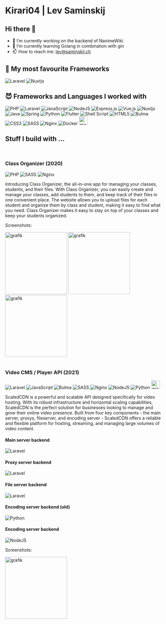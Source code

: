 # Kirari04 | Lev Saminskij
## Hi there 👋

- 🔭 I’m currently working on the backend of NanimeWiki
- 🌱 I’m currently learning Golang in combination with gin
- 📫 How to reach me: lev@saminskij.ch


## 👻 My most favourite Frameworks
![Laravel](https://img.shields.io/badge/laravel-%23FF2D20.svg?style=for-the-badge&logo=laravel&logoColor=white)
![Nuxtjs](https://img.shields.io/badge/Nuxt-002E3B?style=for-the-badge&logo=nuxtdotjs&logoColor=#00DC82)

## 😈 Frameworks and Languages I worked with

![PHP](https://img.shields.io/badge/php-%23777BB4.svg?style=for-the-badge&logo=php&logoColor=white)
![Laravel](https://img.shields.io/badge/laravel-%23FF2D20.svg?style=for-the-badge&logo=laravel&logoColor=white)
![JavaScript](https://img.shields.io/badge/javascript-%23323330.svg?style=for-the-badge&logo=javascript&logoColor=%23F7DF1E)
![NodeJS](https://img.shields.io/badge/node.js-6DA55F?style=for-the-badge&logo=node.js&logoColor=white)
![Express.js](https://img.shields.io/badge/express.js-%23404d59.svg?style=for-the-badge&logo=express&logoColor=%2361DAFB)
![Vue.js](https://img.shields.io/badge/vuejs-%2335495e.svg?style=for-the-badge&logo=vuedotjs&logoColor=%234FC08D)
![Nuxtjs](https://img.shields.io/badge/Nuxt-002E3B?style=for-the-badge&logo=nuxtdotjs&logoColor=#00DC82)
![Java](https://img.shields.io/badge/java-%23ED8B00.svg?style=for-the-badge&logo=java&logoColor=white)
![Spring](https://img.shields.io/badge/spring-%236DB33F.svg?style=for-the-badge&logo=spring&logoColor=white)
![Python](https://img.shields.io/badge/python-3670A0?style=for-the-badge&logo=python&logoColor=ffdd54)
![Flutter](https://img.shields.io/badge/Flutter-%2302569B.svg?style=for-the-badge&logo=Flutter&logoColor=white)
![Shell Script](https://img.shields.io/badge/shell_script-%23121011.svg?style=for-the-badge&logo=gnu-bash&logoColor=white)
![HTML5](https://img.shields.io/badge/html5-%23E34F26.svg?style=for-the-badge&logo=html5&logoColor=white)
![Bulma](https://img.shields.io/badge/bulma-00D0B1?style=for-the-badge&logo=bulma&logoColor=white)
![CSS3](https://img.shields.io/badge/css3-%231572B6.svg?style=for-the-badge&logo=css3&logoColor=white)
![SASS](https://img.shields.io/badge/SASS-hotpink.svg?style=for-the-badge&logo=SASS&logoColor=white)
![Nginx](https://img.shields.io/badge/nginx-%23009639.svg?style=for-the-badge&logo=nginx&logoColor=white)
![Docker](https://img.shields.io/badge/docker-%230db7ed.svg?style=for-the-badge&logo=docker&logoColor=white)
<img alt="grafik" height="28" src="https://user-images.githubusercontent.com/103888491/206697162-9d178ff2-0996-446d-a715-4d93c92b5786.png" />

## Stuff I build with ...
<br />


### **Class Organizer** (2020)
![PHP](https://img.shields.io/badge/php-%23777BB4.svg?style=for-the-badge&logo=php&logoColor=white)
![SASS](https://img.shields.io/badge/SASS-hotpink.svg?style=for-the-badge&logo=SASS&logoColor=white)
![Nginx](https://img.shields.io/badge/nginx-%23009639.svg?style=for-the-badge&logo=nginx&logoColor=white)
<p>
Introducing Class Organizer, the all-in-one app for managing your classes, students, and their files. With Class Organizer, you can easily create and manage your classes, add students to them, and keep track of their files in one convenient place. The website allows you to upload files for each student and organize them by class and student, making it easy to find what you need. Class Organizer makes it easy to stay on top of your classes and keep your students organized.  
</p>
<p>Screenshots:</p>
<img alt="grafik" width="200" src="https://user-images.githubusercontent.com/103888491/206664568-cc9853fd-683e-46fc-a419-d36128ad434f.png" />
<img alt="grafik" width="200" src="https://user-images.githubusercontent.com/103888491/206664737-114531eb-d5a6-4e52-b62e-0bf8cdfd2a2c.png" />
<img alt="grafik" width="200" src="https://user-images.githubusercontent.com/103888491/206665102-5c2f0f55-3c65-422e-982c-87013abbb77a.png" />
<br /><br />

### **Video CMS / Player API** (2021)

![Laravel](https://img.shields.io/badge/laravel-%23FF2D20.svg?style=for-the-badge&logo=laravel&logoColor=white)
![JavaScript](https://img.shields.io/badge/javascript-%23323330.svg?style=for-the-badge&logo=javascript&logoColor=%23F7DF1E)
![Bulma](https://img.shields.io/badge/bulma-00D0B1?style=for-the-badge&logo=bulma&logoColor=white)
![SASS](https://img.shields.io/badge/SASS-hotpink.svg?style=for-the-badge&logo=SASS&logoColor=white)
![Nginx](https://img.shields.io/badge/nginx-%23009639.svg?style=for-the-badge&logo=nginx&logoColor=white)
![NodeJS](https://img.shields.io/badge/node.js-6DA55F?style=for-the-badge&logo=node.js&logoColor=white)
![Python](https://img.shields.io/badge/python-3670A0?style=for-the-badge&logo=python&logoColor=ffdd54)
<img alt="grafik" height="28" src="https://user-images.githubusercontent.com/103888491/206697162-9d178ff2-0996-446d-a715-4d93c92b5786.png" />

<p>
ScaledCDN is a powerful and scalable API designed specifically for video hosting. With its robust infrastructure and horizontal scaling capabilities, ScaledCDN is the perfect solution for businesses looking to manage and grow their online video presence. Built from four key components - the main server, proxys, fileserver, and encoding server - ScaledCDN offers a reliable and flexible platform for hosting, streaming, and managing large volumes of video content.
</p>

#### Main server backend 
![Laravel](https://img.shields.io/badge/laravel-%23FF2D20.svg?style=for-the-badge&logo=laravel&logoColor=white)
#### Proxy server backend 
![Laravel](https://img.shields.io/badge/laravel-%23FF2D20.svg?style=for-the-badge&logo=laravel&logoColor=white)
#### File server backend 
![Laravel](https://img.shields.io/badge/laravel-%23FF2D20.svg?style=for-the-badge&logo=laravel&logoColor=white)
#### Encoding server backend (old)
![Python](https://img.shields.io/badge/python-3670A0?style=for-the-badge&logo=python&logoColor=ffdd54)
#### Encoding server backend 
![NodeJS](https://img.shields.io/badge/node.js-6DA55F?style=for-the-badge&logo=node.js&logoColor=white)


<p>Screenshots:</p>
<img alt="grafik" width="200" src="https://user-images.githubusercontent.com/103888491/206692714-8881ccd5-e29f-456c-82ca-3c4dabf4bf82.png" />
<br /><br />

